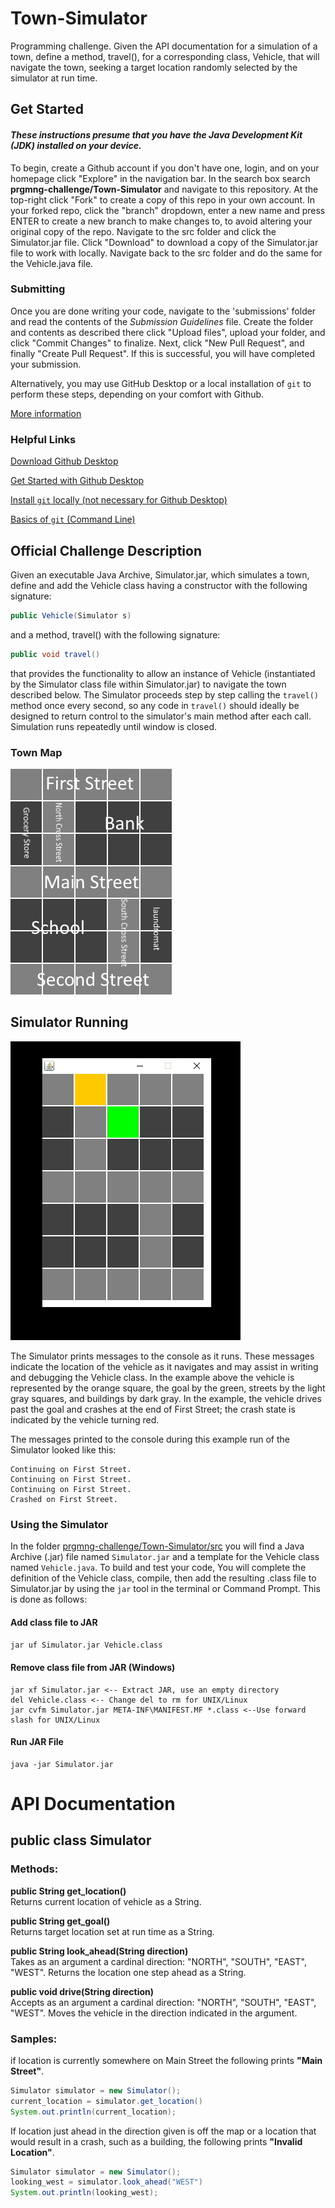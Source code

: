 # Town-Simulator
Programming challenge. Given the API documentation for a simulation of a town, define a method, travel(), for a corresponding class,
Vehicle, that will navigate the town, seeking a target location randomly selected by the simulator at run time.

## Get Started
#### _These instructions presume that you have the Java Development Kit (JDK) installed on your device._
To begin, create a Github account if you don't have one, login, and on your homepage click "Explore" in the navigation bar. In the
search box search 
**prgmng-challenge/Town-Simulator** and navigate to this repository. At the top-right click "Fork" to create a copy of this repo in 
your own account. In your forked repo, click the "branch" dropdown, enter a new name and press ENTER to create a new branch to make 
changes to, to avoid altering your original copy of the repo. Navigate to the src folder and click the Simulator.jar file. Click 
"Download" to download a copy of the Simulator.jar file to work with locally. Navigate back to the src folder and do the same for the 
Vehicle.java file. 

### Submitting

Once you are done writing your code, navigate to the 'submissions' folder and read the contents of the _Submission Guidelines_ file. 
Create the folder and contents as described there click "Upload files", upload your folder, and click "Commit Changes" to finalize. 
Next, click "New Pull Request", and finally "Create Pull Request". If this is successful, you will have completed your submission.

Alternatively, you may use GitHub Desktop or a local installation of ```git``` to perform these steps, depending on your comfort with
Github.

[More information](https://help.github.com/en/desktop/contributing-to-projects/creating-a-pull-request)

### Helpful Links
[Download Github Desktop](https://desktop.github.com/)

[Get Started with Github Desktop](https://help.github.com/en/desktop/getting-started-with-github-desktop)

[Install ```git``` locally (not necessary for Github Desktop)](https://git-scm.com/downloads)

[Basics of ```git``` (Command Line)](https://git-scm.com/book/en/v2/Git-Basics-Getting-a-Git-Repository)

## Official Challenge Description
Given an executable Java Archive, Simulator.jar, which simulates a town, define and add the Vehicle class having a constructor with
the following signature: 
```Java
public Vehicle(Simulator s)
```
and a method, travel() with the following signature:

```Java 
public void travel()
```

that provides the functionality to allow an instance of Vehicle (instantiated by the Simulator class file within Simulator.jar) to navigate the town 
described below. The Simulator proceeds step by step calling the ```travel()``` method once every second, so any code in ```travel()```
should ideally be designed to return control to the simulator's main method after each call. Simulation runs repeatedly until window is 
closed.

### Town Map

![townmap.png](townmap.png)

## Simulator Running

![TownSim.gif](TownSim.gif)

The Simulator prints messages to the console as it runs. These messages indicate the location of the vehicle as it navigates and 
may assist in writing and debugging the Vehicle class. In the example above the vehicle is represented by the orange square, the goal
by the green, streets by the light gray squares, and buildings by dark gray. In the example, the vehicle drives past the goal and 
crashes at the end of First Street; the crash state is indicated by the vehicle turning red.

The messages printed to the console during this example run of the Simulator looked like this:
```
Continuing on First Street.
Continuing on First Street.
Continuing on First Street.
Crashed on First Street.
```

### Using the Simulator
In the folder [prgmng-challenge/Town-Simulator/src](src/) you will find a Java Archive (.jar) file named ```Simulator.jar``` and a template
for the Vehicle class named ```Vehicle.java```. To build and test your code, You will complete the definition of the Vehicle class, 
compile, then add the resulting .class file to Simulator.jar by using the ```jar``` tool in the terminal or Command Prompt. This 
is done as follows:

#### Add class file to JAR
```jar uf Simulator.jar Vehicle.class```

#### Remove class file from JAR (Windows)
```
jar xf Simulator.jar <-- Extract JAR, use an empty directory
del Vehicle.class <-- Change del to rm for UNIX/Linux
jar cvfm Simulator.jar META-INF\MANIFEST.MF *.class <--Use forward slash for UNIX/Linux
```

#### Run JAR File
```
java -jar Simulator.jar
```

# API Documentation
## public class Simulator
### Methods:
**public String get_location()**<br/>
  Returns current location of vehicle as a String.<br/>
  
**public String get_goal()**<br/>
  Returns target location set at run time as a String.<br/>
  
**public String look_ahead(String direction)**<br/>
  Takes as an argument a cardinal direction: "NORTH", "SOUTH", "EAST", "WEST". Returns the location one step ahead as a String.<br/>
  
**public void drive(String direction)**<br/>
  Accepts as an argument a cardinal direction: "NORTH", "SOUTH", "EAST", "WEST". Moves the vehicle in the direction indicated in the 
  argument.<br/>
  
### Samples:

if location is currently somewhere on Main Street the following prints **"Main Street"**.
```Java
Simulator simulator = new Simulator();
current_location = simulator.get_location()
System.out.println(current_location); 
```
If location just ahead in the direction given is off the map or a location that would result in a crash, such as a building, 
the following prints **"Invalid Location"**.
```Java
Simulator simulator = new Simulator();
looking_west = simulator.look_ahead("WEST")
System.out.println(looking_west); 
```

